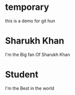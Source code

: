 # temporary
this is a demo for git hun

# Sharukh Khan
I'm the Big fan Of Sharukh Khan

# Student
I'm the Best in the world
